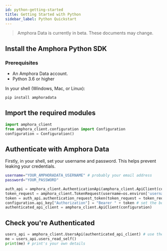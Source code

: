 ```yaml
---
id: python-getting-started
title: Getting Started with Python
sidebar_label: Python Quickstart
---
```


> Amphora Data is currently in beta. These documents may change.

## Install the Amphora Python SDK

### Prerequisites

* An Amphora Data account.
* Python 3.6 or higher

In your shell (Windows, Mac, or Linux):

```sh
pip install amphoradata
```

## Import the required modules

```py
import amphora_client
from amphora_client.configuration import Configuration
configuration = Configuration()
```



## Authenticate with Amphora Data

Firstly, in your shell, set your username and password. This helps prevent leaking your credentials.

```sh
username="YOUR_AMPHORADATA_USERNAME" # probably your email address
password="YOUR_PASSWORD"
```

```py
auth_api = amphora_client.AuthenticationApi(amphora_client.ApiClient(configuration))
token_request = amphora_client.TokenRequest(username=os.environ['username'], password=os.environ['password'] ) 
token = auth_api.authentication_request_token(token_request = token_request)
configuration.api_key["Authorization"] = "Bearer " + token # set the bearer token for all future authenticated requests
authenticated_api_client = amphora_client.ApiClient(configuration) 
```

## Check you're Authenticated

```py
users_api = amphora_client.UsersApi(authenticated_api_client) # use the configuration 
me = users_api.users_read_self()
print(me) # print's your own details

```
